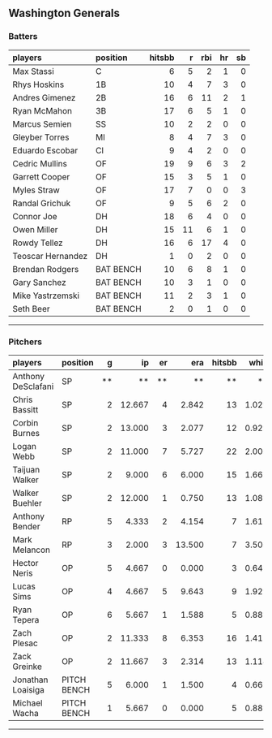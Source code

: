 ## Washington Generals

### Batters

 
|players           |position  | hitsbb|  r| rbi| hr| sb| 
|:-----------------|:---------|------:|--:|---:|--:|--:| 
|Max Stassi        |C         |      6|  5|   2|  1|  0| 
|Rhys Hoskins      |1B        |     10|  4|   7|  3|  0| 
|Andres Gimenez    |2B        |     16|  6|  11|  2|  1| 
|Ryan McMahon      |3B        |     17|  6|   5|  1|  0| 
|Marcus Semien     |SS        |     10|  2|   2|  0|  0| 
|Gleyber Torres    |MI        |      8|  4|   7|  3|  0| 
|Eduardo Escobar   |CI        |      9|  4|   2|  0|  0| 
|Cedric Mullins    |OF        |     19|  9|   6|  3|  2| 
|Garrett Cooper    |OF        |     15|  3|   5|  1|  0| 
|Myles Straw       |OF        |     17|  7|   0|  0|  3| 
|Randal Grichuk    |OF        |      9|  5|   6|  2|  0| 
|Connor Joe        |DH        |     18|  6|   4|  0|  0| 
|Owen Miller       |DH        |     15| 11|   6|  1|  0| 
|Rowdy Tellez      |DH        |     16|  6|  17|  4|  0| 
|Teoscar Hernandez |DH        |      1|  0|   2|  0|  0| 
|Brendan Rodgers   |BAT BENCH |     10|  6|   8|  1|  0| 
|Gary Sanchez      |BAT BENCH |     10|  3|   1|  0|  0| 
|Mike Yastrzemski  |BAT BENCH |     11|  2|   3|  1|  0| 
|Seth Beer         |BAT BENCH |      2|  0|   1|  0|  0| 


* * *

### Pitchers

 
|players            |position    |  g|     ip| er|    era| hitsbb|  whip| so|  w| sv| 
|:------------------|:-----------|--:|------:|--:|------:|------:|-----:|--:|--:|--:| 
|Anthony DeSclafani |SP          | **|     **| **|     **|     **|    **| **| **| **| 
|Chris Bassitt      |SP          |  2| 12.667|  4|  2.842|     13| 1.026| 12|  1|  0| 
|Corbin Burnes      |SP          |  2| 13.000|  3|  2.077|     12| 0.923| 17|  0|  0| 
|Logan Webb         |SP          |  2| 11.000|  7|  5.727|     22| 2.000| 10|  2|  0| 
|Taijuan Walker     |SP          |  2|  9.000|  6|  6.000|     15| 1.667|  3|  0|  0| 
|Walker Buehler     |SP          |  2| 12.000|  1|  0.750|     13| 1.083| 11|  2|  0| 
|Anthony Bender     |RP          |  5|  4.333|  2|  4.154|      7| 1.615|  6|  0|  2| 
|Mark Melancon      |RP          |  3|  2.000|  3| 13.500|      7| 3.500|  1|  0|  2| 
|Hector Neris       |OP          |  5|  4.667|  0|  0.000|      3| 0.643|  6|  0|  0| 
|Lucas Sims         |OP          |  4|  4.667|  5|  9.643|      9| 1.929|  4|  1|  0| 
|Ryan Tepera        |OP          |  6|  5.667|  1|  1.588|      5| 0.882|  4|  1|  1| 
|Zach Plesac        |OP          |  2| 11.333|  8|  6.353|     16| 1.412|  8|  0|  0| 
|Zack Greinke       |OP          |  2| 11.667|  3|  2.314|     13| 1.114|  4|  0|  0| 
|Jonathan Loaisiga  |PITCH BENCH |  5|  6.000|  1|  1.500|      4| 0.667|  6|  0|  0| 
|Michael Wacha      |PITCH BENCH |  1|  5.667|  0|  0.000|      5| 0.882|  2|  1|  0| 


* * *


